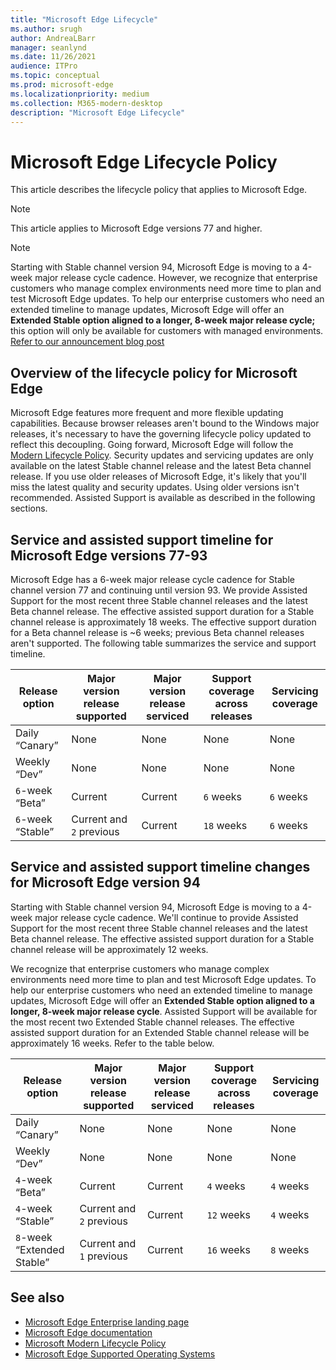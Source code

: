 ```yaml
---
title: "Microsoft Edge Lifecycle"
ms.author: srugh
author: AndreaLBarr
manager: seanlynd
ms.date: 11/26/2021
audience: ITPro
ms.topic: conceptual
ms.prod: microsoft-edge
ms.localizationpriority: medium
ms.collection: M365-modern-desktop
description: "Microsoft Edge Lifecycle"
---
```


# Microsoft Edge Lifecycle Policy

This article describes the lifecycle policy that applies to Microsoft Edge.

> [!NOTE]
> This article applies to Microsoft Edge versions 77 and higher.

> [!NOTE]
> Starting with Stable channel version 94, Microsoft Edge is moving to a 4-week major release cycle cadence. However, we recognize that enterprise customers who manage complex environments need more time to plan and test Microsoft Edge updates. To help our enterprise customers who need an extended timeline to manage updates, Microsoft Edge will offer an **Extended Stable option aligned to a longer, 8-week major release cycle;** this option will only be available for customers with managed environments. [Refer to our announcement blog post](https://blogs.windows.com/msedgedev/2021/07/15/opt-in-extended-stable-release-cycle/)

## Overview of the lifecycle policy for Microsoft Edge

Microsoft Edge features more frequent and more flexible updating capabilities. Because browser releases aren't bound to the Windows major releases, it's necessary to have the governing lifecycle policy updated to reflect this decoupling. Going forward, Microsoft Edge will follow the [Modern Lifecycle Policy](https://support.microsoft.com/help/30881/modern-lifecycle-policy). Security updates and servicing updates are only available on the latest Stable channel release and the latest Beta channel release. If you use older releases of Microsoft Edge, it's likely that you'll miss the latest quality and security updates. Using older versions isn't recommended. Assisted Support is available as described in the following sections.

## Service and assisted support timeline for Microsoft Edge versions 77-93

Microsoft Edge has a 6-week major release cycle cadence for Stable channel version 77 and continuing until version 93.  We provide Assisted Support for the most recent three Stable channel releases and the latest Beta channel release. The effective assisted support duration for a Stable channel release is approximately 18 weeks. The effective support duration for a Beta channel release is ~6 weeks; previous Beta channel releases aren't supported.  The following table summarizes the service and support timeline.

|     Release option              |     Major version release supported    |     Major version release serviced    |     Support coverage across releases    |     Servicing coverage    |
|---------------------------------|----------------------------------------|---------------------------------------|-----------------------------------------|---------------------------|
|     Daily “Canary”              |     None                               |     None                              |     None                                |     None                  |
|     Weekly “Dev”                |     None                               |     None                              |     None                                |     None                  |
|     `6`-week “Beta”               |     Current                            |     Current                           |     `6` weeks                             |     `6` weeks               |
|     `6`-week “Stable”             |     Current and `2` previous             |     Current                           |     `18` weeks                            |     `6` weeks               |

## Service and assisted support timeline changes for Microsoft Edge version 94

Starting with Stable channel version 94, Microsoft Edge is moving to a 4-week major release cycle cadence. We'll continue to provide Assisted Support for the most recent three Stable channel releases and the latest Beta channel release. The effective assisted support duration for a Stable channel release will be approximately 12 weeks.

We recognize that enterprise customers who manage complex environments need more time to plan and test Microsoft Edge updates. To help our enterprise customers who need an extended timeline to manage updates, Microsoft Edge will offer an **Extended Stable option aligned to a longer, 8-week major release cycle**. Assisted Support will be available for the most recent two Extended Stable channel releases. The effective assisted support duration for an Extended Stable channel release will be approximately 16 weeks. Refer to the table below.

|     Release option              |     Major version release supported    |     Major version release serviced    |     Support coverage across releases    |     Servicing coverage    |
|---------------------------------|----------------------------------------|---------------------------------------|-----------------------------------------|---------------------------|
|     Daily “Canary”              |     None                               |     None                              |     None                                |     None                  |
|     Weekly “Dev”                |     None                               |     None                              |     None                                |     None                  |
|     `4`-week “Beta”               |     Current                            |     Current                           |     `4` weeks                             |    `4` weeks               |
|     `4`-week “Stable”             |     Current and `2` previous             |     Current                           |     `12` weeks                            |     `4` weeks               |
|     `8`-week “Extended Stable”    |     Current and `1` previous             |     Current                           |     `16` weeks                            |     `8` weeks               |

## See also

- [Microsoft Edge Enterprise landing page](https://aka.ms/EdgeEnterprise)
- [Microsoft Edge documentation](./index.yml)
- [Microsoft Modern Lifecycle Policy](https://support.microsoft.com/help/30881/modern-lifecycle-policy)
- [Microsoft Edge Supported Operating Systems](./microsoft-edge-supported-operating-systems.md)